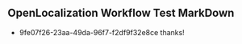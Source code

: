 ## OpenLocalization Workflow Test MarkDown
* 9fe07f26-23aa-49da-96f7-f2df9f32e8ce 
thanks!<!--HONumber=Mar16_HO3-->
